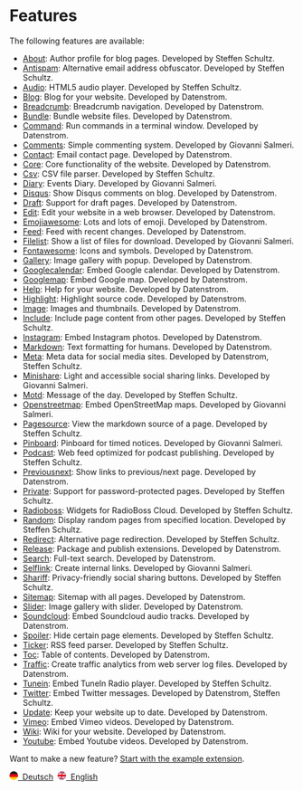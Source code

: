 Features
========

The following features are available:

* [About](https://github.com/schulle4u/yellow-extensions-schulle4u/tree/master/about):
  Author profile for blog pages. Developed by Steffen Schultz.
* [Antispam](https://github.com/schulle4u/yellow-extensions-schulle4u/tree/master/antispam):
  Alternative email address obfuscator. Developed by Steffen Schultz.
* [Audio](https://github.com/schulle4u/yellow-extensions-schulle4u/tree/master/audio):
  HTML5 audio player. Developed by Steffen Schultz.
* [Blog](https://github.com/datenstrom/yellow-extensions/tree/master/features/blog): 
  Blog for your website. Developed by Datenstrom.
* [Breadcrumb](https://github.com/datenstrom/yellow-extensions/tree/master/features/breadcrumb): 
  Breadcrumb navigation. Developed by Datenstrom.
* [Bundle](https://github.com/datenstrom/yellow-extensions/tree/master/features/bundle): 
  Bundle website files. Developed by Datenstrom.
* [Command](https://github.com/datenstrom/yellow-extensions/tree/master/features/command): 
  Run commands in a terminal window. Developed by Datenstrom.
* [Comments](https://github.com/GiovanniSalmeri/yellow-comments):
  Simple commenting system. Developed by Giovanni Salmeri.
* [Contact](https://github.com/datenstrom/yellow-extensions/tree/master/features/contact): 
  Email contact page. Developed by Datenstrom.
* [Core](https://github.com/datenstrom/yellow-extensions/tree/master/features/core): 
  Core functionality of the website. Developed by Datenstrom.
* [Csv](https://github.com/schulle4u/yellow-extensions-schulle4u/tree/master/csv):
  CSV file parser. Developed by Steffen Schultz.
* [Diary](https://github.com/GiovanniSalmeri/yellow-diary):
  Events Diary. Developed by Giovanni Salmeri.
* [Disqus](https://github.com/datenstrom/yellow-extensions/tree/master/features/disqus): 
  Show Disqus comments on blog. Developed by Datenstrom.
* [Draft](https://github.com/datenstrom/yellow-extensions/tree/master/features/draft): 
  Support for draft pages. Developed by Datenstrom.
* [Edit](https://github.com/datenstrom/yellow-extensions/tree/master/features/edit): 
  Edit your website in a web browser. Developed by Datenstrom.
* [Emojiawesome](https://github.com/datenstrom/yellow-extensions/tree/master/features/emojiawesome): 
  Lots and lots of emoji. Developed by Datenstrom.
* [Feed](https://github.com/datenstrom/yellow-extensions/tree/master/features/feed): 
  Feed with recent changes. Developed by Datenstrom.
* [Filelist](https://github.com/GiovanniSalmeri/yellow-filelist):
  Show a list of files for download. Developed by Giovanni Salmeri.
* [Fontawesome](https://github.com/datenstrom/yellow-extensions/tree/master/features/fontawesome): 
  Icons and symbols. Developed by Datenstrom.
* [Gallery](https://github.com/datenstrom/yellow-extensions/tree/master/features/gallery): 
  Image gallery with popup. Developed by Datenstrom.
* [Googlecalendar](https://github.com/datenstrom/yellow-extensions/tree/master/features/googlecalendar): 
  Embed Google calendar. Developed by Datenstrom.
* [Googlemap](https://github.com/datenstrom/yellow-extensions/tree/master/features/googlemap): 
  Embed Google map. Developed by Datenstrom.
* [Help](https://github.com/datenstrom/yellow-extensions/tree/master/features/help): 
  Help for your website. Developed by Datenstrom.
* [Highlight](https://github.com/datenstrom/yellow-extensions/tree/master/features/highlight): 
  Highlight source code. Developed by Datenstrom.
* [Image](https://github.com/datenstrom/yellow-extensions/tree/master/features/image): 
  Images and thumbnails. Developed by Datenstrom.
* [Include](https://github.com/schulle4u/yellow-extensions-schulle4u/tree/master/include): 
  Include page content from other pages. Developed by Steffen Schultz.
* [Instagram](https://github.com/datenstrom/yellow-extensions/tree/master/features/instagram): 
  Embed Instagram photos. Developed by Datenstrom.
* [Markdown](https://github.com/datenstrom/yellow-extensions/tree/master/features/markdown): 
  Text formatting for humans. Developed by Datenstrom.
* [Meta](https://github.com/datenstrom/yellow-extensions/tree/master/features/meta):
  Meta data for social media sites. Developed by Datenstrom, Steffen Schultz.
* [Minishare](https://github.com/GiovanniSalmeri/yellow-minishare):
  Light and accessible social sharing links. Developed by Giovanni Salmeri.
* [Motd](https://github.com/schulle4u/yellow-extensions-schulle4u/tree/master/motd):
  Message of the day. Developed by Steffen Schultz.
* [Openstreetmap](https://github.com/GiovanniSalmeri/yellow-openstreetmap):
  Embed OpenStreetMap maps. Developed by Giovanni Salmeri.
* [Pagesource](https://github.com/schulle4u/yellow-extensions-schulle4u/tree/master/pagesource): 
  View the markdown source of a page. Developed by Steffen Schultz.
* [Pinboard](https://github.com/GiovanniSalmeri/yellow-pinboard):
  Pinboard for timed notices. Developed by Giovanni Salmeri.
* [Podcast](https://github.com/schulle4u/yellow-extensions-schulle4u/tree/master/podcast): 
  Web feed optimized for podcast publishing. Developed by Steffen Schultz.
* [Previousnext](https://github.com/datenstrom/yellow-extensions/tree/master/features/previousnext): 
  Show links to previous/next page. Developed by Datenstrom.
* [Private](https://github.com/schulle4u/yellow-extensions-schulle4u/tree/master/private): 
  Support for password-protected pages. Developed by Steffen Schultz.
* [Radioboss](https://github.com/schulle4u/yellow-extensions-schulle4u/tree/master/radioboss): 
  Widgets for RadioBoss Cloud. Developed by Steffen Schultz.
* [Random](https://github.com/schulle4u/yellow-extensions-schulle4u/tree/master/random): 
  Display random pages from specified location. Developed by Steffen Schultz.
* [Redirect](https://github.com/schulle4u/yellow-extensions-schulle4u/tree/master/redirect): 
  Alternative page redirection. Developed by Steffen Schultz.
* [Release](https://github.com/datenstrom/yellow-extensions/tree/master/features/release): 
  Package and publish extensions. Developed by Datenstrom.
* [Search](https://github.com/datenstrom/yellow-extensions/tree/master/features/search): 
  Full-text search. Developed by Datenstrom.
* [Selflink](https://github.com/GiovanniSalmeri/yellow-selflink):
  Create internal links. Developed by Giovanni Salmeri.
* [Shariff](https://github.com/schulle4u/yellow-extensions-schulle4u/tree/master/shariff):
  Privacy-friendly social sharing buttons. Developed by Steffen Schultz.
* [Sitemap](https://github.com/datenstrom/yellow-extensions/tree/master/features/sitemap): 
  Sitemap with all pages. Developed by Datenstrom.
* [Slider](https://github.com/datenstrom/yellow-extensions/tree/master/features/slider): 
  Image gallery with slider. Developed by Datenstrom.
* [Soundcloud](https://github.com/datenstrom/yellow-extensions/tree/master/features/soundcloud): 
  Embed Soundcloud audio tracks. Developed by Datenstrom.
* [Spoiler](https://github.com/schulle4u/yellow-extensions-schulle4u/tree/master/spoiler):
  Hide certain page elements. Developed by Steffen Schultz.
* [Ticker](https://github.com/schulle4u/yellow-extensions-schulle4u/tree/master/ticker): 
  RSS feed parser. Developed by Steffen Schultz.
* [Toc](https://github.com/datenstrom/yellow-extensions/tree/master/features/toc): 
  Table of contents. Developed by Datenstrom.
* [Traffic](https://github.com/datenstrom/yellow-extensions/tree/master/features/traffic): 
  Create traffic analytics from web server log files. Developed by Datenstrom.
* [Tunein](https://github.com/schulle4u/yellow-extensions-schulle4u/tree/master/tunein): 
  Embed TuneIn Radio player. Developed by Steffen Schultz.
* [Twitter](https://github.com/datenstrom/yellow-extensions/tree/master/features/twitter): 
  Embed Twitter messages. Developed by Datenstrom, Steffen Schultz.
* [Update](https://github.com/datenstrom/yellow-extensions/tree/master/features/update): 
  Keep your website up to date. Developed by Datenstrom.
* [Vimeo](https://github.com/datenstrom/yellow-extensions/tree/master/features/vimeo): 
  Embed Vimeo videos. Developed by Datenstrom.
* [Wiki](https://github.com/datenstrom/yellow-extensions/tree/master/features/wiki): 
  Wiki for your website. Developed by Datenstrom.
* [Youtube](https://github.com/datenstrom/yellow-extensions/tree/master/features/youtube): 
  Embed Youtube videos. Developed by Datenstrom.

Want to make a new feature? [Start with the example extension](https://github.com/schulle4u/yellow-extension-example).

<p>
<a href="README-de.md"><img src="https://raw.githubusercontent.com/datenstrom/yellow-extensions/master/features/help/language-de.png" width="15" height="15" alt="Deutsch">&nbsp; Deutsch</a>&nbsp;
<a href="README.md"><img src="https://raw.githubusercontent.com/datenstrom/yellow-extensions/master/features/help/language-en.png" width="15" height="15" alt="English">&nbsp; English</a>&nbsp;
</p>
